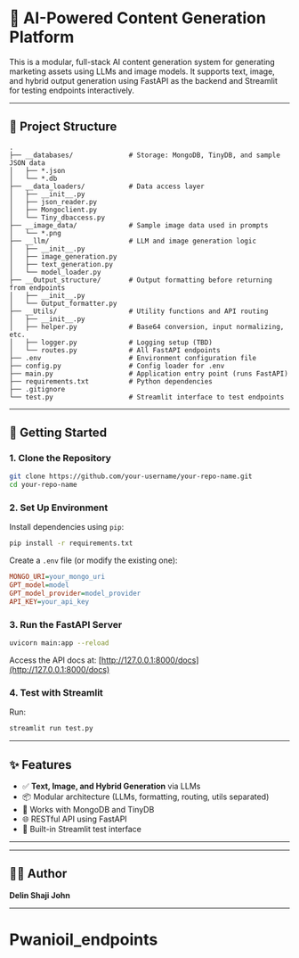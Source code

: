 # 🧠 AI-Powered Content Generation Platform

This is a modular, full-stack AI content generation system for generating marketing assets using LLMs and image models. It supports text, image, and hybrid output generation using FastAPI as the backend and Streamlit for testing endpoints interactively.

---

## 📁 Project Structure

```
.
├── __databases/              # Storage: MongoDB, TinyDB, and sample JSON data
│   ├── *.json
│   └── *.db
├── __data_loaders/           # Data access layer
│   ├── __init__.py
│   ├── json_reader.py
│   ├── Mongoclient.py
│   └── Tiny_dbaccess.py
├── __image_data/             # Sample image data used in prompts
│   └── *.png
├── __llm/                    # LLM and image generation logic
│   ├── __init__.py
│   ├── image_generation.py
│   ├── text_generation.py
│   └── model_loader.py
├── __Output_structure/       # Output formatting before returning from endpoints
│   ├── __init__.py
│   └── Output_formatter.py
├── __Utils/                  # Utility functions and API routing
│   ├── __init__.py
│   ├── helper.py             # Base64 conversion, input normalizing, etc.
│   ├── logger.py             # Logging setup (TBD)
│   └── routes.py             # All FastAPI endpoints
├── .env                      # Environment configuration file
├── config.py                 # Config loader for .env
├── main.py                   # Application entry point (runs FastAPI)
├── requirements.txt          # Python dependencies
├── .gitignore
└── test.py                   # Streamlit interface to test endpoints
```

---

## 🚀 Getting Started

### 1. Clone the Repository

```bash
git clone https://github.com/your-username/your-repo-name.git
cd your-repo-name
```

### 2. Set Up Environment

Install dependencies using `pip`:

```bash
pip install -r requirements.txt
```

Create a `.env` file (or modify the existing one):

```ini
MONGO_URI=your_mongo_uri
GPT_model=model
GPT_model_provider=model_provider
API_KEY=your_api_key
```

### 3. Run the FastAPI Server

```bash
uvicorn main:app --reload
```

Access the API docs at: [http://127.0.0.1:8000/docs](http://127.0.0.1:8000/docs)

### 4. Test with Streamlit

Run:

```bash
streamlit run test.py
```

---

## ✨ Features

- ✅ **Text, Image, and Hybrid Generation** via LLMs
- 📦 Modular architecture (LLMs, formatting, routing, utils separated)
- 🧩 Works with MongoDB and TinyDB
- 🌐 RESTful API using FastAPI
- 🧪 Built-in Streamlit test interface

---



---

## 👨‍💻 Author

**Delin Shaji John**

---


# Pwanioil_endpoints
